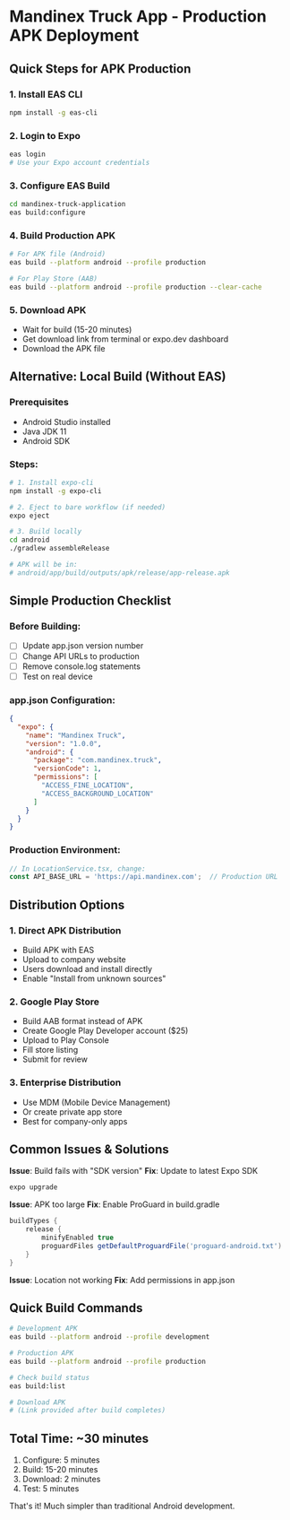# Mandinex Truck App - Production APK Deployment

## Quick Steps for APK Production

### 1. Install EAS CLI
```bash
npm install -g eas-cli
```

### 2. Login to Expo
```bash
eas login
# Use your Expo account credentials
```

### 3. Configure EAS Build
```bash
cd mandinex-truck-application
eas build:configure
```

### 4. Build Production APK
```bash
# For APK file (Android)
eas build --platform android --profile production

# For Play Store (AAB)
eas build --platform android --profile production --clear-cache
```

### 5. Download APK
- Wait for build (15-20 minutes)
- Get download link from terminal or expo.dev dashboard
- Download the APK file

## Alternative: Local Build (Without EAS)

### Prerequisites
- Android Studio installed
- Java JDK 11
- Android SDK

### Steps:
```bash
# 1. Install expo-cli
npm install -g expo-cli

# 2. Eject to bare workflow (if needed)
expo eject

# 3. Build locally
cd android
./gradlew assembleRelease

# APK will be in:
# android/app/build/outputs/apk/release/app-release.apk
```

## Simple Production Checklist

### Before Building:
- [ ] Update app.json version number
- [ ] Change API URLs to production
- [ ] Remove console.log statements
- [ ] Test on real device

### app.json Configuration:
```json
{
  "expo": {
    "name": "Mandinex Truck",
    "version": "1.0.0",
    "android": {
      "package": "com.mandinex.truck",
      "versionCode": 1,
      "permissions": [
        "ACCESS_FINE_LOCATION",
        "ACCESS_BACKGROUND_LOCATION"
      ]
    }
  }
}
```

### Production Environment:
```javascript
// In LocationService.tsx, change:
const API_BASE_URL = 'https://api.mandinex.com';  // Production URL
```

## Distribution Options

### 1. Direct APK Distribution
- Build APK with EAS
- Upload to company website
- Users download and install directly
- Enable "Install from unknown sources"

### 2. Google Play Store
- Build AAB format instead of APK
- Create Google Play Developer account ($25)
- Upload to Play Console
- Fill store listing
- Submit for review

### 3. Enterprise Distribution
- Use MDM (Mobile Device Management)
- Or create private app store
- Best for company-only apps

## Common Issues & Solutions

**Issue**: Build fails with "SDK version"
**Fix**: Update to latest Expo SDK
```bash
expo upgrade
```

**Issue**: APK too large
**Fix**: Enable ProGuard in build.gradle
```gradle
buildTypes {
    release {
        minifyEnabled true
        proguardFiles getDefaultProguardFile('proguard-android.txt')
    }
}
```

**Issue**: Location not working
**Fix**: Add permissions in app.json

## Quick Build Commands

```bash
# Development APK
eas build --platform android --profile development

# Production APK
eas build --platform android --profile production

# Check build status
eas build:list

# Download APK
# (Link provided after build completes)
```

## Total Time: ~30 minutes
1. Configure: 5 minutes
2. Build: 15-20 minutes
3. Download: 2 minutes
4. Test: 5 minutes

That's it! Much simpler than traditional Android development.
